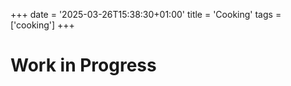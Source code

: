 +++
date = '2025-03-26T15:38:30+01:00'
title = 'Cooking'
tags = ['cooking']
+++

# Work in Progress
